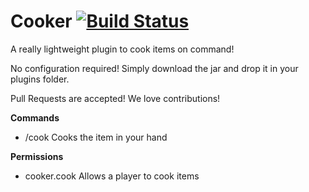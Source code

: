 Cooker [![Build Status](https://travis-ci.org/psgs/Cooker.png?branch=master)](https://travis-ci.org/psgs/Cooker)
======

A really lightweight plugin to cook items on command!

No configuration required! Simply download the jar and drop it in your plugins folder.

Pull Requests are accepted! We love contributions!

**Commands**

- /cook
 Cooks the item in your hand

**Permissions**

- cooker.cook
 Allows a player to cook items
